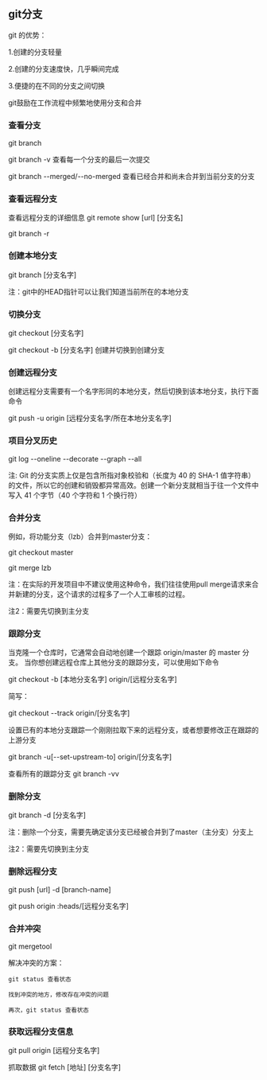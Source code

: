 ## git分支

git 的优势：

1.创建的分支轻量

2.创建的分支速度快，几乎瞬间完成

3.便捷的在不同的分支之间切换


git鼓励在工作流程中频繁地使用分支和合并

### 查看分支

git branch

git branch -v 查看每一个分支的最后一次提交

git branch --merged/--no-merged  查看已经合并和尚未合并到当前分支的分支

### 查看远程分支

查看远程分支的详细信息 git remote show [url] [分支名]

git branch -r

### 创建本地分支

git branch [分支名字]

注：git中的HEAD指针可以让我们知道当前所在的本地分支

### 切换分支

git checkout [分支名字]

git checkout -b [分支名字] 创建并切换到创建分支

### 创建远程分支

创建远程分支需要有一个名字形同的本地分支，然后切换到该本地分支，执行下面命令

git push -u origin [远程分支名字/所在本地分支名字]

### 项目分叉历史

git log --oneline --decorate --graph --all

注: Git 的分支实质上仅是包含所指对象校验和（长度为 40 的 SHA-1 值字符串）的文件，所以它的创建和销毁都异常高效。创建一个新分支就相当于往一个文件中写入 41 个字节（40 个字符和 1 个换行符）

### 合并分支

例如，将功能分支（lzb）合并到master分支：

git checkout master

git merge lzb

注：在实际的开发项目中不建议使用这种命令，我们往往使用pull merge请求来合并新建的分支，这个请求的过程多了一个人工审核的过程。

注2：需要先切换到主分支

### 跟踪分支 

当克隆一个仓库时，它通常会自动地创建一个跟踪 origin/master 的 master 分支。
当你想创建远程仓库上其他分支的跟踪分支，可以使用如下命令

git checkout -b [本地分支名字] origin/[远程分支名字]

简写：

git checkout --track origin/[分支名字]

设置已有的本地分支跟踪一个刚刚拉取下来的远程分支，或者想要修改正在跟踪的上游分支

git branch -u[--set-upstream-to] origin/[分支名字]

查看所有的跟踪分支 git branch -vv


### 删除分支

git branch -d [分支名字]

注：删除一个分支，需要先确定该分支已经被合并到了master（主分支）分支上

注2：需要先切换到主分支

### 删除远程分支

git push [url] -d [branch-name]

git push origin :heads/[远程分支名字]

### 合并冲突

git mergetool

解决冲突的方案：

	git status 查看状态

	找到冲突的地方，修改存在冲突的问题

	再次，git status 查看状态

### 获取远程分支信息

git pull origin [远程分支名字]

抓取数据 git fetch [地址] [分支名字]

